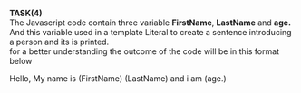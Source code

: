 **TASK(4)** <br>
The Javascript code contain three variable **FirstName**, **LastName** and **age.** <br>
And this variable used in a template Literal to create a sentence introducing a person and its is printed. <br>
for a better understanding the outcome of the code will be in this format below <p>
Hello, My name is  (FirstName) (LastName) and i am (age.)
            

